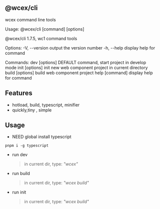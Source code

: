 ## @wcex/cli
wcex command line tools

Usage: @wcex/cli [command] [options]

@wcex/cli 1.7.5, wc1 command tools

Options:
  -V, --version    output the version number
  -h, --help       display help for command

Commands:
  dev [options]    DEFAULT command, start project in develop mode
  init [options]   init new web component project in current directory
  build [options]  build web component project
  help [command]   display help for command

## Features
- hotload, build, typescript, minifier
- quickly,tiny , simple
## Usage
- NEED global install typescript
```
pnpm i -g typescript
```

- run dev
  > in current dir, type:
  > _"wcex"_
- run build
  > in current dir, type:
  > _"wcex build"_
- run init
  > in current dir, type:
  > _"wcex build"_


